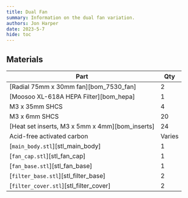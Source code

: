 ```yaml
---
title: Dual Fan
summary: Information on the dual fan variation.
authors: Jon Harper
date: 2023-5-7
hide: toc
---
```


## Materials

| Part | Qty |
|------|-----|
| [Radial 75mm x 30mm fan][bom_7530_fan]            | 2 |
| [Moosoo XL-618A HEPA Filter][bom_hepa]            | 1 |
| M3 x 35mm SHCS                                    | 4 |
| M3 x 6mm SHCS                                     | 20 |
| [Heat set inserts, M3 x 5mm x 4mm][bom_inserts]   | 24 |
| Acid-free activated carbon                        | Varies |
| [`main_body.stl`][stl_main_body]                  | 1 |
| [`fan_cap.stl`][stl_fan_cap]                      | 1 |
| [`fan_base.stl`][stl_fan_base]                    | 1 |
| [`filter_base.stl`][stl_filter_base]              | 2 |
| [`filter_cover.stl`][stl_filter_cover]            | 2 |